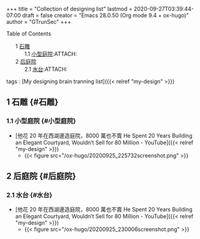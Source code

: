 +++
title = "Collection of designing list"
lastmod = 2020-09-27T03:39:44-07:00
draft = false
creator = "Emacs 28.0.50 (Org mode 9.4 + ox-hugo)"
author = "GTrunSec"
+++

<style>
  .ox-hugo-toc ul {
    list-style: none;
  }
</style>
<div class="ox-hugo-toc toc">
<div></div>

<div class="heading">Table of Contents</div>

- <span class="section-num">1</span> [石雕](#石雕)
    - <span class="section-num">1.1</span> [小型庭院](#小型庭院):ATTACH:
- <span class="section-num">2</span> [后庭院](#后庭院)
    - <span class="section-num">2.1</span> [水台](#水台):ATTACH:

</div>
<!--endtoc-->

tags
: [My designing brain tranning list]({{< relref "my-design" >}})


## <span class="section-num">1</span> 石雕 {#石雕}


### <span class="section-num">1.1</span> 小型庭院 {#小型庭院}

-   [他花 20 年在西湖邊造庭院，8000 萬也不賣 He Spent 20 Years Building an Elegant Courtyard, Wouldn’t Sell for 80 Million - YouTube]({{< relref "my-design" >}})
    -   {{< figure src="/ox-hugo/20200925_225732screenshot.png" >}}


## <span class="section-num">2</span> 后庭院 {#后庭院}


### <span class="section-num">2.1</span> 水台 {#水台}

-   [他花 20 年在西湖邊造庭院，8000 萬也不賣 He Spent 20 Years Building an Elegant Courtyard, Wouldn’t Sell for 80 Million - YouTube]({{< relref "my-design" >}})
    -   {{< figure src="/ox-hugo/20200925_230006screenshot.png" >}}
